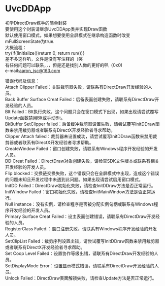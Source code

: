 # UvcDDApp
初学DirectDraw练手的简单封装  
要使用这个封装请继承UvcDDApp类并实现Draw函数  
默认使用窗口模式，如果想要使用全屏模式在继承构造函数时改变mFullScreenState为true.  
大概流程：  
try{if(!initialize())return 0; return run())}  
差不多这样叭，文件是没有写注释的（笑  
有任何问题可以联系，，，但是还是找别人做的更好的叭（0x0)  
e-mail:aaron_jsc@163.com  

错误代码及信息：  
Attach Clipper Failed：关联裁剪器失败，请联系有DirectDraw开发经验的人员。  
Back Buffer Surface Creat Failed：后备表面创建失败，请联系有DirectDraw开发经验的人员。  
Blt Failed：Blt执行失败，这个问题只会在窗口模式下出现，如果出现请尝试覆写Update函数禁用Blt或手动Blt。  
BkBuffer SetClipper failed：后备缓冲裁剪器设置失败，请尝试覆写InitDDraw函数来禁用裁剪器或者联系有DirectX开发经验者寻求帮助。  
Clipper Attach falied：裁剪器未设置成功，请尝试覆写InitDDraw函数来禁用裁剪器或者联系有DirectX开发经验者寻求帮助。  
CreateWindow Failed：窗口创建失败，请联系有Windows程序开发经验的开发人员。  
DD Creat Failed：DirectDraw对象创建失败，请检查SDK文件版本或联系有相关开发经验的开发人员。  
Flip blocked：交换链交换失败，这个错误只会在全屏模式中出现，造成这个错误的问题未知且开发过程中未遇到此问题。如果出现请尝试启用窗口模式。  
InitDD Failed：DirectDraw初始化失败，请检查InitDDraw方法是否正常运行。  
InitWindow Failed：窗口初始化失败，请检查InitMainWindow方法是否正常运行。  
Null instance：没有实例，请检查程序是否被分配实例句柄或联系有Windows程序开发经验的开发人员。  
Primary Surface Creat Failed：设主表面创建错误，请联系有DirectDraw开发经验的人员。  
RegisterClass Failed.：窗口注册失败，请联系有Windows程序开发经验的开发人员。  
SetClipList Failed：裁剪序列设置出错，请尝试覆写InitDDraw函数来禁用裁剪器或者联系有DirectX开发经验者寻求帮助。  
Set Coop Level Failed：设置协作等级出错，请联系有DirectDraw开发经验的人员。  
SetDisplayMode Error：设置显示模式错误，请联系有DirectDraw开发经验的人员。  
Unlock Falied：DirectDraw表面解锁失败，请检查Update方法是否正常运行。  

